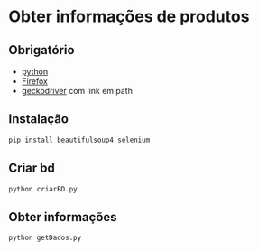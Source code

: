 # Obter informações de produtos

## Obrigatório
+ [python](https://www.python.org/downloads/)
+ [Firefox](https://www.mozilla.org/en-US/firefox/download/thanks/)
+ [geckodriver](https://github.com/mozilla/geckodriver/releases) com link em path

## Instalação

```python
pip install beautifulsoup4 selenium 
```

## Criar bd
```python
python criarBD.py
```

## Obter informações
```python
python getDados.py
```